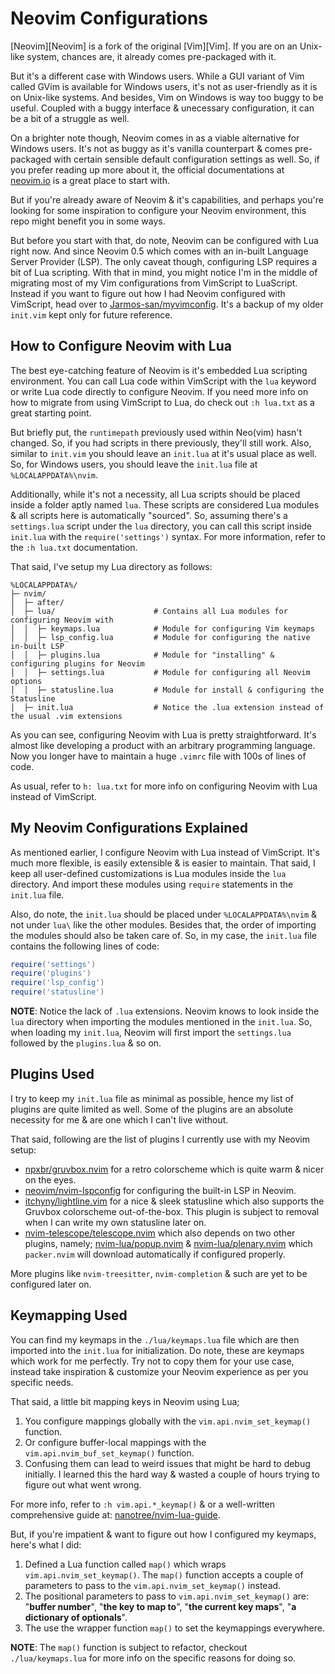 # Neovim Configurations

[Neovim][Neovim] is a fork of the original [Vim][Vim]. If you are on an Unix-like system, chances are, it already comes pre-packaged with it.

But it's a different case with Windows users. While a GUI variant of Vim called GVim is available for Windows users, it's not as user-friendly as it is on Unix-like systems. And besides, Vim on Windows is way too buggy to be useful. Coupled with a buggy interface & unecessary configuration, it can be a bit of a struggle as well.

On a brighter note though, Neovim comes in as a viable alternative for Windows users. It's not as buggy as it's vanilla counterpart & comes pre-packaged with certain sensible default configuration settings as well. So, if you prefer  reading up more about it, the official documentations at [neovim.io](https://neovim.io) is a great place to start with.

But if you're already aware of Neovim & it's capabilities, and perhaps you're looking for some inspiration to configure your Neovim environment, this repo might benefit you in some ways.

But before you start with that, do note, Neovim can be configured with Lua right now. And since Neovim 0.5 which comes with an in-built Language Server Provider (LSP). The only caveat though, configuring LSP requires a bit of Lua scripting. With that in mind, you might notice I'm in the middle of migrating most of my Vim configurations from VimScript to LuaScript. Instead if you want to figure out how I had Neovim configured with VimScript, head over to [Jarmos-san/myvimconfig](https://github.com/Jarmos-san/myvimconfig). It's a backup of my older `init.vim` kept only for future reference.

## How to Configure Neovim with Lua

The best eye-catching feature of Neovim is it's embedded Lua scripting environment. You can call Lua code within VimScript with the `lua` keyword or write Lua code directly to configure Neovim. If you need more info on how to migrate from using VimScript to Lua, do check out `:h lua.txt` as a great starting point.

But briefly put, the `runtimepath` previously used within Neo(vim) hasn't changed. So, if you had scripts in there previously, they'll still work. Also, similar to `init.vim` you should leave an `init.lua` at it's usual place as well. So, for Windows users, you should leave the `init.lua` file at `%LOCALAPPDATA%\nvim`.

Additionally, while it's not a necessity, all Lua scripts should be placed inside a folder aptly named `lua`. These scripts are considered Lua modules & all scripts here is automatically "sourced". So, assuming there's a `settings.lua` script under the `lua` directory, you can call this script inside `init.lua` with the `require('settings')` syntax. For more information, refer to the `:h lua.txt` documentation.

That said, I've setup my Lua directory as follows:

```console
%LOCALAPPDATA%/
├─ nvim/
│  ├─ after/
│  ├─ lua/                      # Contains all Lua modules for configuring Neovim with
│  │  ├─ keymaps.lua            # Module for configuring Vim keymaps
│  │  ├─ lsp_config.lua         # Module for configuring the native in-built LSP
│  │  ├─ plugins.lua            # Module for "installing" & configuring plugins for Neovim
│  │  ├─ settings.lua           # Module for configuring all Neovim options
│  │  ├─ statusline.lua         # Module for install & configuring the Statusline
│  ├─ init.lua                  # Notice the .lua extension instead of the usual .vim extensions
```

As you can see, configuring Neovim with Lua is pretty straightforward. It's almost like developing a product with an arbitrary programming language. Now you longer have to maintain a huge `.vimrc` file with 100s of lines of code.

As usual, refer to `h: lua.txt` for more info on configuring Neovim with Lua instead of VimScript.

## My Neovim Configurations Explained

As mentioned earlier, I configure Neovim with Lua instead of VimScript. It's much more flexible, is easily extensible & is easier to maintain. That said, I keep all user-defined customizations is Lua modules inside the `lua` directory. And import these modules using `require` statements in the `init.lua` file.

Also, do note, the `init.lua` should be placed under `%LOCALAPPDATA%\nvim` & not under `lua\` like the other modules. Besides that, the order of importing the modules should also be taken care of. So, in my case, the `init.lua` file contains the following lines of code:

```lua
require('settings')
require('plugins')
require('lsp_config')
require('statusline')
```

**NOTE**: Notice the lack of `.lua` extensions. Neovim knows to look inside the `lua` directory when importing the modules mentioned in the `init.lua`. So, when loading my `init.lua`, Neovim will first import the `settings.lua` followed by the `plugins.lua` & so on.

## Plugins Used

I try to keep my `init.lua` file as minimal as possible, hence my list of plugins are quite limited as well. Some of the plugins are an absolute necessity for me & are one which I can't live without.

That said, following are the list of plugins I currently use with my Neovim setup:

- [npxbr/gruvbox.nvim](https://github.com/npxbr/gruvbox.nvim) for a retro colorscheme which is quite warm & nicer on the eyes.
- [neovim/nvim-lspconfig](https://github.com/neovim/nvim-lspconfig) for configuring the built-in LSP in Neovim.
- [itchyny/lightline.vim](https://github.com/itchyny/lightline.vim) for a nice & sleek statusline which also supports the Gruvbox colorscheme out-of-the-box. This plugin is subject to removal when I can write my own statusline later on.
- [nvim-telescope/telescope.nvim](https://github.com/nvim-telescope/telescope.nvim) which also depends on two other plugins, namely; [nvim-lua/popup.nvim](https://github.com/nvim-lua/popup.nvim) & [nvim-lua/plenary.nvim](https://github.com/nvim-lua/plenary.nvim) which `packer.nvim` will download automatically if configured properly.

More plugins like `nvim-treesitter`, `nvim-completion` & such are yet to be configured later on.

## Keymapping Used

You can find my keymaps in the `./lua/keymaps.lua` file which are then imported into the `init.lua` for initialization. Do note, these are keymaps which work for me perfectly. Try not to copy them for your use case, instead take inspiration & customize your Neovim experience as per you specific needs.

That said, a little bit mapping keys in Neovim using Lua;

1. You configure mappings globally with the `vim.api.nvim_set_keymap()` function.
2. Or configure buffer-local mappings with the `vim.api.nvim_buf_set_keymap()` function.
3. Confusing them can lead to weird issues that might be hard to debug initially. I learned this the hard way & wasted a couple of hours trying to figure out what went wrong.

For more info, refer to `:h vim.api.*_keymap()` & or a well-written comprehensive guide at: [nanotree/nvim-lua-guide](https://github.com/nanotree/nvim-lua-guide#defining-mappings).

But, if you're impatient & want to figure out how I configured my keymaps, here's what I did:

1. Defined a Lua function called `map()` which wraps `vim.api.nvim_set_keymap()`. The `map()` function accepts a couple of parameters to pass to the `vim.api.nvim_set_keymap()` instead.
2. The positional parameters to pass to `vim.api.nvim_set_keymap()` are: "__buffer number__", "__the key to map to__", "__the current key maps__", "__a dictionary of optionals__".
3. The use the wrapper function `map()` to set the keymappings everywhere.

**NOTE**: The `map()` function is subject to refactor, checkout `./lua/keymaps.lua` for more info on the specific reasons for doing so.

